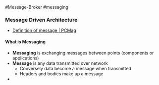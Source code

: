 #Message-Broker #messaging

### Message Driven Architecture

* [Definition of message | PCMag](https://www.pcmag.com/encyclopedia/term/message)

#### What is Messaging

* **Messaging** is exchanging messages between points (components or applications)
* **Message** is any data transmitted over network
	* Conversely data become a message when transmitted
	* Headers and bodies make up a message
* 